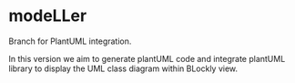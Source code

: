# modeLLer

Branch for PlantUML integration.

In this version we aim to generate plantUML code and integrate plantUML library to display the UML class diagram within BLockly view. 
